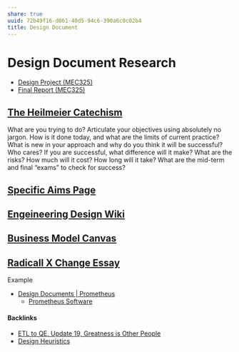```yaml
---
share: true
uuid: 72b49f16-d061-40d5-94c6-390a6c0c02b4
title: Design Document
---
```

# Design Document Research

* [Design Project (MEC325)](https://hced.notion.site/Design-Project-MEC325-ab398b7067b7434dab68824826cc9343)
* [Final Report (MEC325)](https://hced.notion.site/Final-Report-MEC325-e711cde89f8f4436a28b8af83568433c)

## [The Heilmeier Catechism](https://www.darpa.mil/work-with-us/heilmeier-catechism)

What are you trying to do? Articulate your objectives using absolutely no jargon.
How is it done today, and what are the limits of current practice?
What is new in your approach and why do you think it will be successful?
Who cares? If you are successful, what difference will it make?
What are the risks?
How much will it cost?
How long will it take?
What are the mid-term and final “exams” to check for success?
## [Specific Aims Page](https://www.biosciencewriters.com/NIH-Grant-Applications-The-Anatomy-of-a-Specific-Aims-Page.aspx)

## [Engeineering Design Wiki](https://deseng.ryerson.ca/dokuwiki/design:design_roadmap)

## [Business Model Canvas](https://en.wikipedia.org/wiki/Business_Model_Canvas)

## [Radicall X Change Essay](https://www.radicalxchange.org/kiosk/announcements/fellowship-program-2021/?s=09)


Example

* [Design Documents | Prometheus](https://prometheus.io/docs/introduction/design-doc/)
	* [Prometheus Software](../0dfb04db-f642-4f88-b93a-b855d479deb7)

#### Backlinks

* [ETL to QE, Update 19, Greatness is Other People](/9e00b380-91e7-4092-98fd-838dc5fd21d8)
* [Design Heuristics](/5e01e1ef-4aa4-491d-8ac3-8f0343201a97)